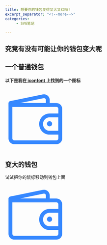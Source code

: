 ```yaml
---
title: 想要你的钱包变得又大又红吗！
excerpt_separator: "<!--more-->"
categories:
     - SVG笔记

---
```


## 究竟有没有可能让你的钱包变大呢

<!--more-->

## 一个普通钱包

#### 以下是我在[ **iconfont** ](https://www.iconfont.cn/home/index?spm=a313x.7781069.1998910419.2)上找到的一个图标

<svg t="1610271481590" class="icon" viewBox="0 0 1024 1024" version="1.1" xmlns="http://www.w3.org/2000/svg" p-id="5664" width="200" height="200"><path d="M952 763H741.2C645.7 763 568 684 568 587s77.7-176 173.2-176H952v352zM741.2 475C681 475 632 525.2 632 587s49 112 109.2 112H888V475H741.2z" fill="#3688FF" p-id="5665"></path><path d="M741.1 625.3c-23.8 0-43.1-19.3-43.1-43.1s19.3-43.1 43.1-43.1 43.1 19.3 43.1 43.1c0 23.7-19.3 43.1-43.1 43.1z m0-22.3M744 300.2H56v-59.3c0-17.4 11.7-32.5 28.6-36.8l1.6-0.4L625 93.8c28.7-7.1 58.5-0.8 81.8 17.4 23.6 18.3 37.1 46 37.1 75.8v113.2z m-497-64h433V187c0-10-4.5-19.2-12.4-25.3-7.9-6.1-17.9-8.2-27.6-5.7l-1.6 0.4L247 236.2z" fill="#3688FF" p-id="5666"></path><path d="M856 923H152c-52.9 0-96-43.1-96-96V236.2h800c52.9 0 96 43.1 96 96V827c0 52.9-43.1 96-96 96zM120 300.2V827c0 17.6 14.4 32 32 32h704c17.6 0 32-14.4 32-32V332.2c0-17.6-14.4-32-32-32H120z" fill="#3688FF" p-id="5667"></path></svg>

## 变大的钱包
试试把你的鼠标移动到钱包上面

<style>
 .wallet:hover{
width:200%;
transition:width 2s;
}

</style>
<div class="wallet">
<svg t="1610271996050" class="icon" viewBox="0 0 1024 1024" version="1.1" xmlns="http://www.w3.org/2000/svg" p-id="6311" width="200" height="200"><path d="M952 763H741.2C645.7 763 568 684 568 587s77.7-176 173.2-176H952v352zM741.2 475C681 475 632 525.2 632 587s49 112 109.2 112H888V475H741.2z" fill="#3688FF" p-id="6312"></path><path d="M741.1 625.3c-23.8 0-43.1-19.3-43.1-43.1s19.3-43.1 43.1-43.1 43.1 19.3 43.1 43.1c0 23.7-19.3 43.1-43.1 43.1z m0-22.3M744 300.2H56v-59.3c0-17.4 11.7-32.5 28.6-36.8l1.6-0.4L625 93.8c28.7-7.1 58.5-0.8 81.8 17.4 23.6 18.3 37.1 46 37.1 75.8v113.2z m-497-64h433V187c0-10-4.5-19.2-12.4-25.3-7.9-6.1-17.9-8.2-27.6-5.7l-1.6 0.4L247 236.2z" fill="#3688FF" p-id="6313"></path><path d="M856 923H152c-52.9 0-96-43.1-96-96V236.2h800c52.9 0 96 43.1 96 96V827c0 52.9-43.1 96-96 96zM120 300.2V827c0 17.6 14.4 32 32 32h704c17.6 0 32-14.4 32-32V332.2c0-17.6-14.4-32-32-32H120z" fill="#3688FF" p-id="6314"></path></svg>
</div>
